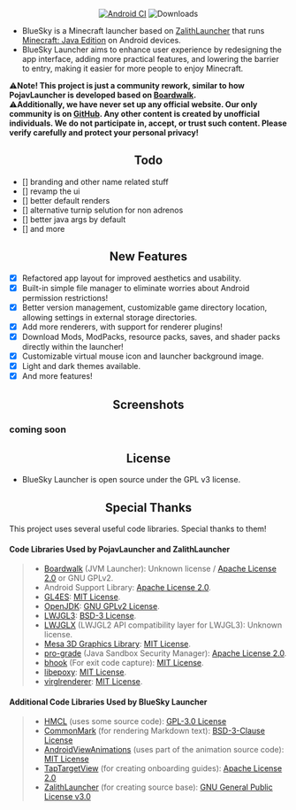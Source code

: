 <div align="center">
</div>

<div align="center">

[![Android CI](https://github.com/KaityXD/BlueSky/actions/workflows/android.yml/badge.svg)](https://github.com/ZalithLauncher/ZalithLauncher/actions/workflows/android.yml)
![Downloads](https://img.shields.io/github/downloads/KaityXD/BlueSky/total)

</div>

- BlueSky is a Minecraft launcher based on [ZalithLauncher]([https://github.com/ZalithLauncher/ZalithLauncher]) that runs [Minecraft: Java Edition](https://www.minecraft.net/) on Android devices.
- BlueSky Launcher aims to enhance user experience by redesigning the app interface, adding more practical features, and lowering the barrier to entry, making it easier for more people to enjoy Minecraft.

⚠️**Note! This project is just a community rework, similar to how PojavLauncher is developed based on [Boardwalk](https://github.com/zhuowei/Boardwalk).**  
⚠️**Additionally, we have never set up any official website. Our only community is on [GitHub]([https://github.com/](https://github.com/KaityXD)). Any other content is created by unofficial individuals. We do not participate in, accept, or trust such content. Please verify carefully and protect your personal privacy!**

<h2 align="center">Todo</h2>

- [] branding and other name related stuff
- [] revamp the ui
- [] better default renders
- [] alternative turnip selution for non adrenos
- [] better java args by default
- [] and more

<h2 align="center">New Features</h2>

- [x] Refactored app layout for improved aesthetics and usability.
- [x] Built-in simple file manager to eliminate worries about Android permission restrictions!
- [x] Better version management, customizable game directory location, allowing settings in external storage directories.
- [x] Add more renderers, with support for renderer plugins!
- [x] Download Mods, ModPacks, resource packs, saves, and shader packs directly within the launcher!
- [x] Customizable virtual mouse icon and launcher background image.
- [x] Light and dark themes available.
- [x] And more features!

<h2 align="center">Screenshots</h2>

### coming soon

<h2 align="center">License</h2>

- BlueSky Launcher is open source under the GPL v3 license.

<h2 align="center">Special Thanks</h2>

This project uses several useful code libraries. Special thanks to them!

#### Code Libraries Used by PojavLauncher and ZalithLauncher

>- [Boardwalk](https://github.com/zhuowei/Boardwalk) (JVM Launcher): Unknown license / [Apache License 2.0](https://github.com/zhuowei/Boardwalk/blob/master/LICENSE) or GNU GPLv2.
>- Android Support Library: [Apache License 2.0](https://android.googlesource.com/platform/prebuilts/maven_repo/android/+/master/NOTICE.txt).
>- [GL4ES](https://github.com/PojavLauncherTeam/gl4es): [MIT License](https://github.com/ptitSeb/gl4es/blob/master/LICENSE).
>- [OpenJDK](https://github.com/PojavLauncherTeam/openjdk-multiarch-jdk8u): [GNU GPLv2 License](https://openjdk.java.net/legal/gplv2+ce.html).
>- [LWJGL3](https://github.com/PojavLauncherTeam/lwjgl3): [BSD-3 License](https://github.com/LWJGL/lwjgl3/blob/master/LICENSE.md).
>- [LWJGLX](https://github.com/PojavLauncherTeam/lwjglx) (LWJGL2 API compatibility layer for LWJGL3): Unknown license.
>- [Mesa 3D Graphics Library](https://gitlab.freedesktop.org/mesa/mesa): [MIT License](https://docs.mesa3d.org/license.html).
>- [pro-grade](https://github.com/pro-grade/pro-grade) (Java Sandbox Security Manager): [Apache License 2.0](https://github.com/pro-grade/pro-grade/blob/master/LICENSE.txt).
>- [bhook](https://github.com/bytedance/bhook) (For exit code capture): [MIT License](https://github.com/bytedance/bhook/blob/main/LICENSE).
>- [libepoxy](https://github.com/anholt/libepoxy): [MIT License](https://github.com/anholt/libepoxy/blob/master/COPYING).
>- [virglrenderer](https://github.com/PojavLauncherTeam/virglrenderer): [MIT License](https://gitlab.freedesktop.org/virgl/virglrenderer/-/blob/master/COPYING).
#### Additional Code Libraries Used by BlueSky Launcher

>- [HMCL](https://github.com/HMCL-dev/HMCL) (uses some source code): [GPL-3.0 License](https://github.com/HMCL-dev/HMCL/blob/main/LICENSE)
>- [CommonMark](https://github.com/thephpleague/commonmark) (for rendering Markdown text): [BSD-3-Clause License](https://github.com/thephpleague/commonmark/blob/2.5/LICENSE)
>- [AndroidViewAnimations](https://github.com/daimajia/AndroidViewAnimations) (uses part of the animation source code): [MIT License](https://github.com/daimajia/AndroidViewAnimations/blob/master/License)
>- [TapTargetView](https://github.com/KeepSafe/TapTargetView) (for creating onboarding guides): [Apache License 2.0](https://github.com/KeepSafe/TapTargetView/blob/master/LICENSE)
>- [ZalithLauncher](https://github.com/ZalithLauncher/ZalithLauncher/) (for creating source base): [GNU General Public License v3.0](https://github.com/ZalithLauncher/ZalithLauncher/blob/main/LICENSE)
